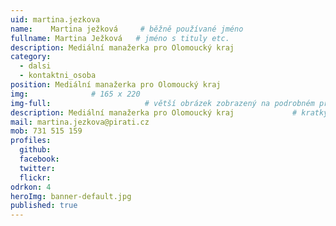 ```yaml
---
uid: martina.jezkova
name:    Martina ježková     # běžně používané jméno
fullname: Martina Ježková   # jméno s tituly etc.
description: Mediální manažerka pro Olomoucký kraj
category:
  - dalsi
  - kontaktni_osoba
position: Mediální manažerka pro Olomoucký kraj
img:              # 165 x 220
img-full:                     # větší obrázek zobrazený na podrobném profilu
description: Mediální manažerka pro Olomoucký kraj             # kratký popis, max 160 znaků
mail: martina.jezkova@pirati.cz
mob: 731 515 159
profiles:
  github:
  facebook:  
  twitter:         
  flickr: 
odrkon: 4
heroImg: banner-default.jpg
published: true
---
```

